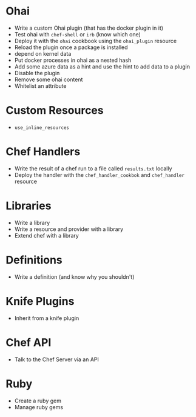 
# Ohai

* Write a custom Ohai plugin (that has the docker plugin in it)
* Test ohai with `chef-shell` or `irb` (know which one)
* Deploy it with the `ohai` cookbook using the `ohai_plugin` resource
* Reload the plugin once a package is installed
* depend on kernel data
* Put docker processes in ohai as a nested hash
* Add some azure data as a hint and use the hint to add data to a plugin
* Disable the plugin
* Remove some ohai content
* Whitelist an attribute

# Custom Resources

* `use_inline_resources`

# Chef Handlers

* Write the result of a chef run to a file called `results.txt` locally
* Deploy the handler with the `chef_handler_cookbok` and `chef_handler` resource

# Libraries

* Write a library
* Write a resource and provider with a library
* Extend chef with a library

# Definitions

* Write a definition (and know why you shouldn't)

# Knife Plugins

* Inherit from a knife plugin

# Chef API

* Talk to the Chef Server via an API

# Ruby

* Create a ruby gem
* Manage ruby gems